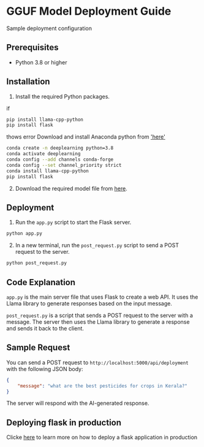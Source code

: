 # GGUF Model Deployment Guide

Sample deployment configuration

## Prerequisites

- Python 3.8 or higher

## Installation

1. Install the required Python packages.

if 

```sh
pip install llama-cpp-python
pip install flask
```
thows error
Download and install Anaconda python from ['here'](https://www.anaconda.com/download)

```sh
conda create -n deeplearning python=3.8
conda activate deeplearning
conda config --add channels conda-forge
conda config --set channel_priority strict
conda install llama-cpp-python
pip install flask
```

2. Download the required model file from [here](https://drive.google.com/file/d/13UUBxOuFUrbrTGGuPxT7WXJpldSjbqXO/view).

## Deployment

1. Run the `app.py` script to start the Flask server.

```sh
python app.py
```

2. In a new terminal, run the `post_request.py` script to send a POST request to the server.

```sh
python post_request.py
```

## Code Explanation

`app.py` is the main server file that uses Flask to create a web API. It uses the Llama library to generate responses based on the input message.

`post_request.py` is a script that sends a POST request to the server with a message. The server then uses the Llama library to generate a response and sends it back to the client.

## Sample Request

You can send a POST request to `http://localhost:5000/api/deployment` with the following JSON body:

```json
{
    "message": "what are the best pesticides for crops in Kerala?"
}
```

The server will respond with the AI-generated response.

## Deploying flask in production
Clicke [here](https://medium.com/techfront/step-by-step-visual-guide-on-deploying-a-flask-application-on-aws-ec2-8e3e8b82c4f7) to learn more on how to deploy a flask application in production

